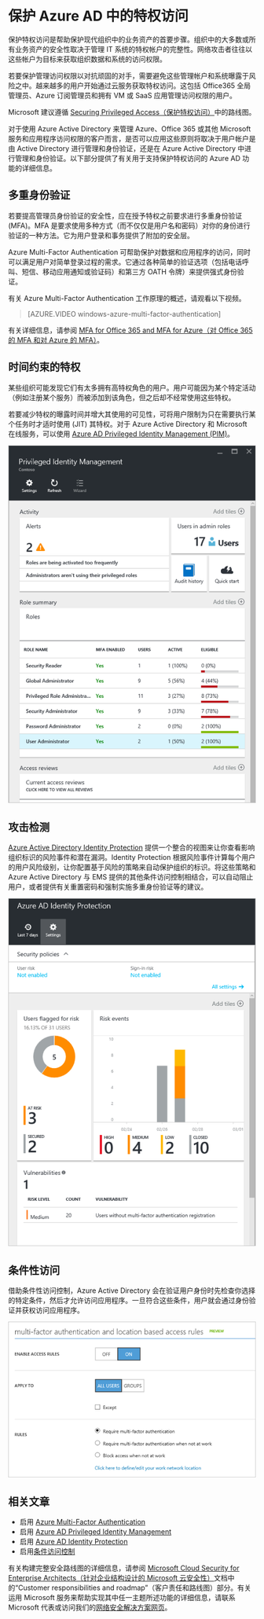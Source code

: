 <properties
	pageTitle="保护 Azure AD 中的特权访问 | Azure"
	description="本主题介绍在 Azure、Azure Active Directory 和 Microsoft 在线服务中保护特许访问的方法。"
	services="active-directory"
	documentationCenter=""
	authors="kgremban"
	manager="femila"
	editor="mwahl"/>

<tags
	ms.service="active-directory"
	ms.date="07/14/2016"
	wacn.date="08/02/2016"/>


# 保护 Azure AD 中的特权访问

保护特权访问是帮助保护现代组织中的业务资产的首要步骤。组织中的大多数或所有业务资产的安全性取决于管理 IT 系统的特权帐户的完整性。网络攻击者往往以这些帐户为目标来获取组织数据和系统的访问权限。

若要保护管理访问权限以对抗顽固的对手，需要避免这些管理帐户和系统曝露于风险之中。越来越多的用户开始通过云服务获取特权访问。这包括 Office365 全局管理员、Azure 订阅管理员和拥有 VM 或 SaaS 应用管理访问权限的用户。

Microsoft 建议遵循 [Securing Privileged Access（保护特权访问）](https://technet.microsoft.com/library/mt631194.aspx)中的路线图。

对于使用 Azure Active Directory 来管理 Azure、Office 365 或其他 Microsoft 服务和应用程序访问权限的客户而言，是否可以应用这些原则将取决于用户帐户是由 Active Directory 进行管理和身份验证，还是在 Azure Active Directory 中进行管理和身份验证。以下部分提供了有关用于支持保护特权访问的 Azure AD 功能的详细信息。

## 多重身份验证

若要提高管理员身份验证的安全性，应在授予特权之前要求进行多重身份验证 (MFA)。MFA 是要求使用多种方式（而不仅仅是用户名和密码）对你的身份进行验证的一种方法。它为用户登录和事务提供了附加的安全层。

Azure Multi-Factor Authentication 可帮助保护对数据和应用程序的访问，同时可以满足用户对简单登录过程的需求。它通过各种简单的验证选项（包括电话呼叫、短信、移动应用通知或验证码）和第三方 OATH 令牌）来提供强式身份验证。

有关 Azure Multi-Factor Authentication 工作原理的概述，请观看以下视频。

>[AZURE.VIDEO windows-azure-multi-factor-authentication]

有关详细信息，请参阅 [MFA for Office 365 and MFA for Azure（对 Office 365 的 MFA 和对 Azure 的 MFA）](https://blogs.technet.microsoft.com/ad/2014/02/11/mfa-for-office-365-and-mfa-for-azure/)。

## 时间约束的特权

某些组织可能发现它们有太多拥有高特权角色的用户。用户可能因为某个特定活动（例如注册某个服务）而被添加到该角色，但之后却不经常使用这些特权。

若要减少特权的曝露时间并增大其使用的可见性，可将用户限制为只在需要执行某个任务时才适时使用 (JIT) 其特权。对于 Azure Active Directory 和 Microsoft 在线服务，可以使用 [Azure AD Privileged Identity Management (PIM)](http://aka.ms/AzurePIM)。


![PIM 仪表板][2]


## 攻击检测

[Azure Active Directory Identity Protection](/documentation/articles/active-directory-identityprotection/) 提供一个整合的视图来让你查看影响组织标识的风险事件和潜在漏洞。Identity Protection 根据风险事件计算每个用户的用户风险级别，让你配置基于风险的策略来自动保护组织的标识。将这些策略和 Azure Active Directory 与 EMS 提供的其他条件访问控制相结合，可以自动阻止用户，或者提供有关重置密码和强制实施多重身份验证等的建议。

![Azure AD Identity Protection][3]

## 条件性访问

借助条件性访问控制，Azure Active Directory 会在验证用户身份时先检查你选择的特定条件，然后才允许访问应用程序。一旦符合这些条件，用户就会通过身份验证并获权访问应用程序。


![设置使用 MFA 的条件性访问规则][4]


## 相关文章


- 启用 [Azure Multi-Factor Authentication](/documentation/articles/multi-factor-authentication-get-started-cloud/)
- 启用 [Azure AD Privileged Identity Management](/documentation/articles/active-directory-privileged-identity-management-configure/)
- 启用 [Azure AD Identity Protection](/documentation/articles/active-directory-identityprotection/)
- 启用[条件访问控制](/documentation/articles/active-directory-conditional-access/)


有关构建完整安全路线图的详细信息，请参阅 [Microsoft Cloud Security for Enterprise Architects（针对企业结构设计的 Microsoft 云安全性）](http://aka.ms/securecustomer)文档中的“Customer responsibilities and roadmap”（客户责任和路线图）部分。有关运用 Microsoft 服务来帮助实现其中任一主题所述功能的详细信息，请联系 Microsoft 代表或访问我们的[网络安全解决方案网页](https://www.microsoft.com/microsoftservices/campaigns/cybersecurity-protection.aspx)。

<!--Image references-->
[1]: ./media/active-directory-privileged-identity-management-configure/Search_PIM.png
[2]: ./media/active-directory-privileged-identity-management-configure/PIM_Dash.png
[3]: ./media/active-directory-identityprotection/29.png
[4]: ./media/active-directory-conditional-access/conditionalaccess-saas-apps.png

<!---HONumber=Mooncake_0725_2016-->